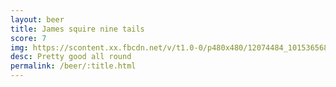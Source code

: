 ```yaml
---
layout: beer
title: James squire nine tails
score: 7
img: https://scontent.xx.fbcdn.net/v/t1.0-0/p480x480/12074484_10153656867603745_6432235869019497791_n.jpg?oh=5342297a05064d6cf5085d399a1d525a&oe=58BEAE52
desc: Pretty good all round
permalink: /beer/:title.html
---
```

